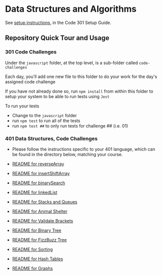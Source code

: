 # Data Structures and Algorithms

See [setup instructions](https://codefellows.github.io/setup-guide/code-301/3-code-challenges), in the Code 301 Setup Guide.

## Repository Quick Tour and Usage

### 301 Code Challenges

Under the `javascript` folder, at the top level, is a sub-folder called `code-challenges`

Each day, you'll add one new file to this folder to do your work for the day's assigned code challenge

If you have not already done so, run `npm install` from within this folder to setup your system to be able to run tests using `Jest`

To run your tests

- Change to the `javascript` folder
- run `npm test` to run all of the tests
- run `npm test ##` to only run tests for challenge ## (i.e. 01)

### 401 Data Structures, Code Challenges

- Please follow the instructions specific to your 401 language, which can be found in the directory below, matching your course.

- [README for reverseArray](./reverseArray)
- [README for insertShiftArray](./insertShiftArray)
- [README for binarySearch](./binarySearch)
- [README for linkedList](java/datastructures/lib/src/main/java/datastructures/linkedlist)
- [README for Stacks and Queues](java/datastructures/lib/src/main/java/datastructures/stacksandqueues)
- [README for Animal Shelter](java/datastructures/lib/src/main/java/datastructures/animalshelter)
- [README for Validate Brackets](java/datastructures/lib/src/main/java/datastructures/brackets)
- [README for Binary Tree](java/datastructures/lib/src/main/java/datastructures/tree)
- [README for FizzBuzz Tree](java/datastructures/lib/src/main/java/datastructures/fizzbuzztree)
- [README for Sorting](/sorting/README.md)
- [README for Hash Tables](java/datastructures/lib/src/main/java/datastructures/hashtable)
- [README for Graphs](java/datastructures/lib/src/main/java/datastructures/graph)
